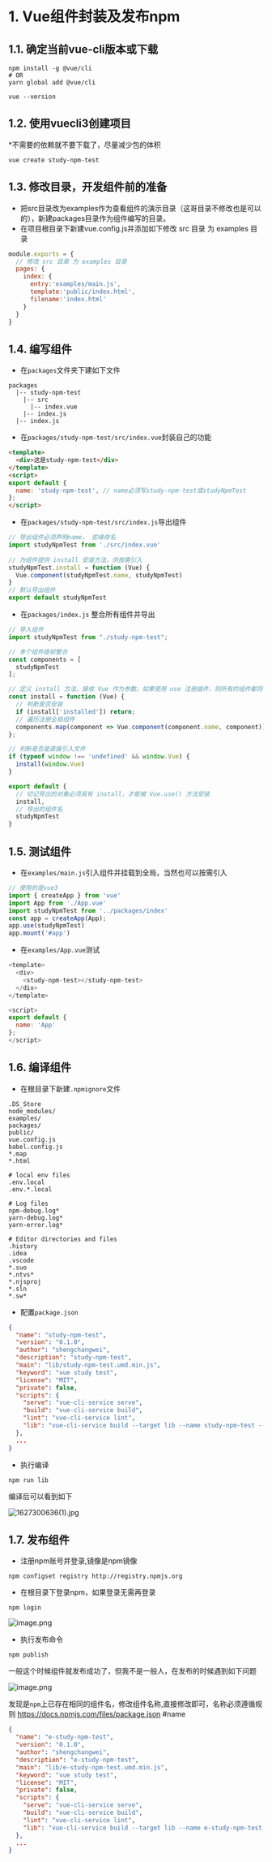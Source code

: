 <!--
 * @Author: shengCW
 * @Email: 2367896538@qq.com
 * @Date: 2021-07-26 18:45:25
 * @LastEditors: shengCW
 * @LastEmail: 2367896538@qq.com
 * @LastEditTime: 2021-07-28 18:59:13
 * @Description: file content
-->


# 1. Vue组件封装及发布npm

## 1.1. 确定当前vue-cli版本或下载

```shell
npm install -g @vue/cli
# OR
yarn global add @vue/cli

vue --version
```

## 1.2. 使用vuecli3创建项目

*不需要的依赖就不要下载了，尽量减少包的体积

```shell
vue create study-npm-test
```

## 1.3. 修改目录，开发组件前的准备

 * 把src目录改为examples作为查看组件的演示目录（这哥目录不修改也是可以的），新建packages目录作为组件编写的目录。
* 在项目根目录下新建vue.config.js并添加如下修改 src 目录 为 examples 目录

```js
module.exports = {
  // 修改 src 目录 为 examples 目录
  pages: {
    index: {
      entry:'examples/main.js',
      template:'public/index.html',
      filename:'index.html'
    }
  }
}
```

## 1.4. 编写组件

* 在`packages`文件夹下建如下文件

```shell
packages
  |-- study-npm-test
    |-- src
      |-- index.vue
    |-- index.js
  |-- index.js
```

* 在`packages/study-npm-test/src/index.vue`封装自己的功能

```html
<template>
  <div>这是study-npm-test</div>
</template>
<script>
export default {
  name: 'study-npm-test', // name必须写study-npm-test或studyNpmTest
};
</script>

```

* 在`packages/study-npm-test/src/index.js`导出组件

```js
// 导出组件必须声明name， 驼峰命名
import studyNpmTest from './src/index.vue'
 
// 为组件提供 install 安装方法，供按需引入
studyNpmTest.install = function (Vue) {
  Vue.component(studyNpmTest.name, studyNpmTest)
}
// 默认导出组件
export default studyNpmTest
```

* 在`packages/index.js` 整合所有组件并导出

```js
// 导入组件
import studyNpmTest from "./study-npm-test";

// 多个组件提前整合
const components = [
  studyNpmTest
];

// 定义 install 方法，接收 Vue 作为参数。如果使用 use 注册插件，则所有的组件都将被注册
const install = function (Vue) {
  // 判断是否安装
  if (install['installed']) return;
  // 遍历注册全局组件
  components.map(component => Vue.component(component.name, component))
};

// 判断是否是直接引入文件
if (typeof window !== 'undefined' && window.Vue) {
  install(window.Vue)
}

export default {
  // 切记导出的对象必须具有 install，才能被 Vue.use() 方法安装
  install,
  // 导出的组件名
  studyNpmTest
}
```

## 1.5. 测试组件

* 在`examples/main.js`引入组件并挂载到全局，当然也可以按需引入

```js
// 使用的是vue3
import { createApp } from 'vue'
import App from './App.vue'
import studyNpmTest from '../packages/index'
const app = createApp(App); 
app.use(studyNpmTest)
app.mount('#app')
```

* 在`examples/App.vue`测试

```js
<template>
  <div>
    <study-npm-test></study-npm-test>
  </div>
</template>

<script>
export default {
  name: 'App'
};
</script>
```

## 1.6. 编译组件

* 在根目录下新建`.npmignore`文件

```shell
.DS_Store
node_modules/
examples/
packages/
public/
vue.config.js
babel.config.js
*.map
*.html
 
# local env files
.env.local
.env.*.local
 
# Log files
npm-debug.log*
yarn-debug.log*
yarn-error.log*
 
# Editor directories and files
.history
.idea
.vscode
*.suo
*.ntvs*
*.njsproj
*.sln
*.sw*
```

* 配置`package.json`

```json
{
  "name": "study-npm-test",
  "version": "0.1.0",
  "author": "shengchangwei",
  "description": "study-npm-test",
  "main": "lib/study-npm-test.umd.min.js",
  "keyword": "vue study test",
  "license": "MIT",
  "private": false,
  "scripts": {
    "serve": "vue-cli-service serve",
    "build": "vue-cli-service build",
    "lint": "vue-cli-service lint",
    "lib": "vue-cli-service build --target lib --name study-npm-test --dest lib packages/index.js"
  },
  ...
}
```

* 执行编译

```shell
npm run lib
```
编译后可以看到如下

![1627300636(1).jpg](https://p9-juejin.byteimg.com/tos-cn-i-k3u1fbpfcp/fb96021b3e3b4edeb27163119bb028ee~tplv-k3u1fbpfcp-watermark.image)


## 1.7. 发布组件

* 注册npm账号并登录,镜像是npm镜像

```shell
npm configset registry http://registry.npmjs.org
```

* 在根目录下登录npm，如果登录无需再登录

```shell
npm login
```

![image.png](https://p6-juejin.byteimg.com/tos-cn-i-k3u1fbpfcp/6aa9312b4bd44a5d8d35c0c2129459b3~tplv-k3u1fbpfcp-watermark.image)

* 执行发布命令

```shell
npm publish
```

一般这个时候组件就发布成功了，但我不是一般人，在发布的时候遇到如下问题

![image.png](https://p1-juejin.byteimg.com/tos-cn-i-k3u1fbpfcp/cf88ba3cf3b34e218385af5c25966dd6~tplv-k3u1fbpfcp-watermark.image)

发现是`npm`上已存在相同的组件名，修改组件名称,直接修改即可，名称必须遵循规则 https://docs.npmjs.com/files/package.json #name

```json
{
  "name": "e-study-npm-test",
  "version": "0.1.0",
  "author": "shengchangwei",
  "description": "e-study-npm-test",
  "main": "lib/e-study-npm-test.umd.min.js",
  "keyword": "vue study test",
  "license": "MIT",
  "private": false,
  "scripts": {
    "serve": "vue-cli-service serve",
    "build": "vue-cli-service build",
    "lint": "vue-cli-service lint",
    "lib": "vue-cli-service build --target lib --name e-study-npm-test --dest lib packages/index.js"
  },
  ...
}
```